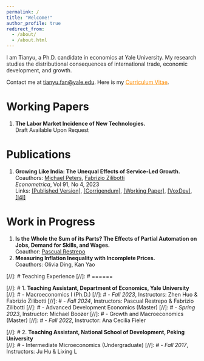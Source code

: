 ```yaml
---
permalink: /
title: "Welcome!"
author_profile: true
redirect_from: 
  - /about/
  - /about.html
---
```


I am Tianyu, a Ph.D. candidate in economics at Yale University. My research studies the distributional consequences of international trade, economic development, and growth.

Contact me at <span style="color: darkorange;">tianyu.fan@yale.edu</span>. Here is my <a href="/files/CV_FAN_Tianyu.pdf" style="color: darkorange;">Curriculum Vitae</a>.

Working Papers
======
1. **The Labor Market Incidence of New Technologies.**  
   Draft Available Upon Request

Publications
======
1. **Growing Like India: The Unequal Effects of Service-Led Growth.**  
   Coauthors: [Michael Peters](https://mipeters.weebly.com), [Fabrizio Zilibotti](https://campuspress.yale.edu/zilibotti/)  
   *Econometrica*, Vol 91, No 4, 2023  
   Links: [\[Published Version\]](/files/FPZ_UnequalGrowth.pdf), [\[Corrigendum\]](/files/FPZ_Corrigendum.pdf), [\[Working Paper\]](/files/FPZ_ECMA_final.pdf), [\[VoxDev\]](https://voxdev.org/topic/macroeconomics-growth/how-services-drive-growth-emerging-economies-evidence-india), [\[I4I\]](https://www.ideasforindia.in/topics/macroeconomics/india-s-service-led-economic-growth.html)

Work in Progress
======
1. **Is the Whole the Sum of its Parts? The Effects of Partial Automation on Jobs, Demand for Skills, and Wages.**  
   Coauthor: [Pascual Restrepo](https://campuspress.yale.edu/pascualrestrepo/)
2. **Measuring Inflation Inequality with Incomplete Prices.**  
   Coauthors: Olivia Ding, Kan Yao

[//]: # Teaching Experience
[//]: # ======

[//]: # 1. **Teaching Assistant, Department of Economics, Yale University**  
[//]: #    - Macroeconomics I (Ph.D.)
[//]: #      - *Fall 2023*, Instructors: Zhen Huo & Fabrizio Zilibotti
[//]: #      - *Fall 2024*, Instructors: Pascual Restrepo & Fabrizio Zilibotti
[//]: #    - Advanced Development Economics (Master)
[//]: #      - *Spring 2023*, Instructor: Michael Boozer
[//]: #    - Growth and Macroeconomics (Master)
[//]: #      - *Fall 2022*, Instructor: Ana Cecilia Fieler

[//]: # 2. **Teaching Assistant, National School of Development, Peking University**  
[//]: #    - Intermediate Microeconomics (Undergraduate)
[//]: #      - *Fall 2017*, Instructors: Ju Hu & Lixing L